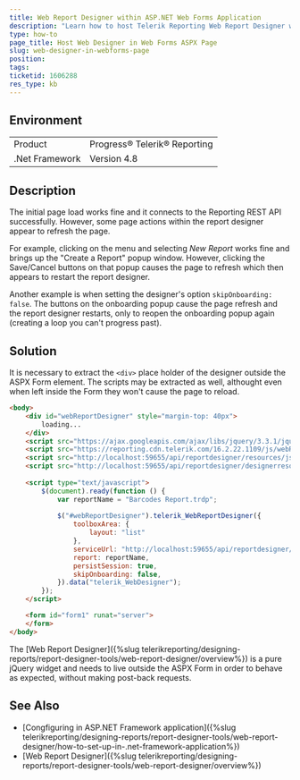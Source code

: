 ```yaml
---
title: Web Report Designer within ASP.NET Web Forms Application
description: "Learn how to host Telerik Reporting Web Report Designer within ASP.NET Web Forms ASPX page and Avoid Unnecessary Post-Back Request."
type: how-to
page_title: Host Web Designer in Web Forms ASPX Page
slug: web-designer-in-webforms-page
position: 
tags: 
ticketid: 1606288
res_type: kb
---
```


## Environment

<table>
	<tbody>
		<tr>
			<td>Product</td>
			<td>Progress® Telerik® Reporting</td>
		</tr>
		<tr>
			<td>.Net Framework</td>
			<td>Version 4.8</td>
		</tr>
	</tbody>
</table>


## Description

The initial page load works fine and it connects to the Reporting REST API successfully. However, some page actions within the report designer appear to refresh the page.

For example, clicking on the menu and selecting _New Report_ works fine and brings up the "Create a Report" popup window. However, clicking the Save/Cancel buttons on that popup causes the page to refresh which then appears to restart the report designer.

Another example is when setting the designer's option `skipOnboarding: false`. The buttons on the onboarding popup cause the page refresh and the report designer restarts, only to reopen the onboarding popup again (creating a loop you can't progress past).

## Solution

It is necessary to extract the `<div>` place holder of the designer outside the ASPX Form element. The scripts may be extracted as well, althought even when left inside the Form they won't cause the page to reload.

````HTML
<body>
	<div id="webReportDesigner" style="margin-top: 40px">
		loading...
	</div>
	<script src="https://ajax.googleapis.com/ajax/libs/jquery/3.3.1/jquery.min.js"></script>
	<script src="https://reporting.cdn.telerik.com/16.2.22.1109/js/webReportDesigner.kendo.min.js"></script>
	<script src="http://localhost:59655/api/reportdesigner/resources/js/telerikReportViewer"></script>
	<script src="http://localhost:59655/api/reportdesigner/designerresources/js/webReportDesigner-16.2.22.1109.min.js/"></script>
	
	<script type="text/javascript">
		$(document).ready(function () {
			var reportName = "Barcodes Report.trdp";
	
			$("#webReportDesigner").telerik_WebReportDesigner({
				toolboxArea: {
					layout: "list"
				},
				serviceUrl: "http://localhost:59655/api/reportdesigner/",
				report: reportName,
				persistSession: true,
				skipOnboarding: false,
			}).data("telerik_WebDesigner");
		});
	</script>

	<form id="form1" runat="server">
	</form>
</body>
````

The [Web Report Designer]({%slug telerikreporting/designing-reports/report-designer-tools/web-report-designer/overview%}) is a pure jQuery widget and needs to live outside the ASPX Form in order to behave as expected, without making post-back requests.

## See Also

* [Congfiguring in ASP.NET Framework application]({%slug telerikreporting/designing-reports/report-designer-tools/web-report-designer/how-to-set-up-in-.net-framework-application%})
* [Web Report Designer]({%slug telerikreporting/designing-reports/report-designer-tools/web-report-designer/overview%})
